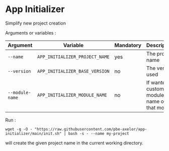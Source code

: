 App Initializer
===============

Simplify new project creation

Arguments or variables : 

| Argument | Variable  | Mandatory | Description  |
|---|---|---|---|
| `--name`  | `APP_INITIALIZER_PROJECT_NAME`  | yes  |  The project name |
| `--version`  | `APP_INITIALIZER_BASE_VERSION`  | no  | The version used  |
| `--module-name`  |  `APP_INITIALIZER_MODULE_NAME` | no  | If wanted a custom module, the name of that module  |


Run : 

```
wget -q -O - "https://raw.githubusercontent.com/pbe-axelor/app-initializer/main/init.sh" | bash -s - --name my-project
```

will create the given project name in the current working directory.